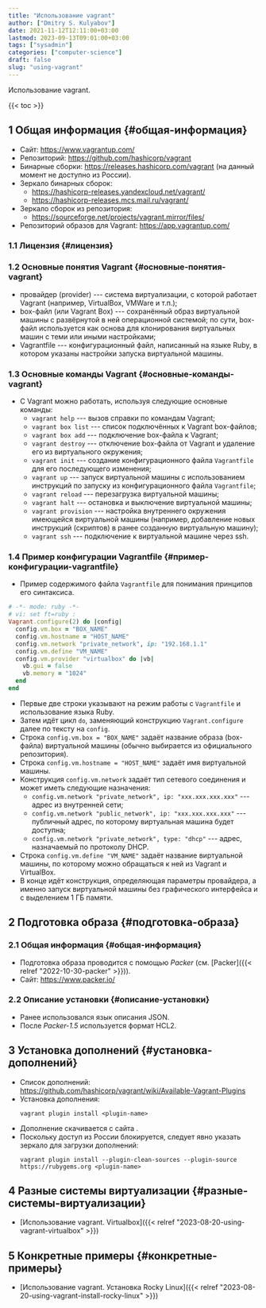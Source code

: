 ```yaml
---
title: "Использование vagrant"
author: ["Dmitry S. Kulyabov"]
date: 2021-11-12T12:11:00+03:00
lastmod: 2023-09-13T09:01:00+03:00
tags: ["sysadmin"]
categories: ["computer-science"]
draft: false
slug: "using-vagrant"
---
```


Использование vagrant.

<!--more-->

{{< toc >}}


## <span class="section-num">1</span> Общая информация {#общая-информация}

-   Сайт: <https://www.vagrantup.com/>
-   Репозиторий: <https://github.com/hashicorp/vagrant>
-   Бинарные сборки: <https://releases.hashicorp.com/vagrant> (на данный момент не доступно из России).
-   Зеркало бинарных сборок:
    -   <https://hashicorp-releases.yandexcloud.net/vagrant/>
    -   <https://hashicorp-releases.mcs.mail.ru/vagrant/>
-   Зеркало сборок из репозитория:
    -   <https://sourceforge.net/projects/vagrant.mirror/files/>
-   Репозиторий образов для Vagrant: <https://app.vagrantup.com/>


### <span class="section-num">1.1</span> Лицензия {#лицензия}


### <span class="section-num">1.2</span> Основные понятия Vagrant {#основные-понятия-vagrant}

-   провайдер (provider) --- система виртуализации, с которой работает Vagrant (например, VirtualBox, VMWare и т.п.);
-   box-файл (или Vagrant Box) --- сохранённый образ виртуальной машины с развёрнутой в ней операционной системой; по сути, box-файл используется как основа для клонирования виртуальных машин с теми или иными настройками;
-   Vagrantfile --- конфигурационный файл, написанный на языке Ruby, в котором указаны настройки запуска виртуальной машины.


### <span class="section-num">1.3</span> Основные команды Vagrant {#основные-команды-vagrant}

-   С Vagrant можно работать, используя следующие основные команды:
    -   `vagrant help` --- вызов справки по командам Vagrant;
    -   `vagrant box list` --- список подключённых к Vagrant box-файлов;
    -   `vagrant box add` --- подключение box-файла к Vagrant;
    -   `vagrant destroy` --- отключение box-файла от Vagrant и удаление его из виртуального окружения;
    -   `vagrant init` --- создание <span class="org-target" id="org-target-----------"></span> конфигурационного файла `Vagrantfile` для его последующего изменения;
    -   `vagrant up` --- запуск виртуальной машины с использованием инструкций по запуску из конфигурационного файла `Vagrantfile`;
    -   `vagrant reload` --- перезагрузка виртуальной машины;
    -   `vagrant halt` --- остановка и выключение виртуальной машины;
    -   `vagrant provision` --- настройка внутреннего окружения имеющейся виртуальной машины (например, добавление новых инструкций (скриптов) в ранее созданную виртуальную машину);
    -   `vagrant ssh` --- подключение к виртуальной машине через ssh.


### <span class="section-num">1.4</span> Пример конфигурации Vagrantfile {#пример-конфигурации-vagrantfile}

-   Пример содержимого файла `Vagrantfile` для понимания принципов его синтаксиса.

<!--listend-->

```ruby
# -*- mode: ruby -*-
# vi: set ft=ruby :
Vagrant.configure(2) do |config|
  config.vm.box = "BOX_NAME"
  config.vm.hostname = "HOST_NAME"
  config.vm.network "private_network", ip: "192.168.1.1"
  config.vm.define "VM_NAME"
  config.vm.provider "virtualbox" do |vb|
    vb.gui = false
    vb.memory = "1024"
  end
end
```

-   Первые две строки указывают на режим работы с `Vagrantfile` и использование языка Ruby.
-   Затем идёт цикл `do`, заменяющий конструкцию `Vagrant.configure` далее по тексту на `config`.
-   Строка `config.vm.box = "BOX_NAME"` задаёт название образа (box-файла) виртуальной машины (обычно выбирается из официального репозитория).
-   Строка `config.vm.hostname = "HOST_NAME"` задаёт имя виртуальной машины.
-   Конструкция `config.vm.network` задаёт тип сетевого соединения и может иметь следующие назначения:
    -   `config.vm.network "private_network", ip: "xxx.xxx.xxx.xxx"` --- адрес из внутренней сети;
    -   `config.vm.network "public_network", ip: "xxx.xxx.xxx.xxx"` --- публичный адрес, по которому виртуальная машина будет доступна;
    -   `config.vm.network "private_network", type: "dhcp"` --- адрес, назначаемый по протоколу DHCP.
-   Строка `config.vm.define "VM_NAME"` задаёт название виртуальной машины, по которому можно обращаться к ней из Vagrant и VirtualBox.
-   В конце идёт конструкция, определяющая параметры провайдера, а именно запуск виртуальной машины без графического интерфейса и с выделением 1 ГБ памяти.


## <span class="section-num">2</span> Подготовка образа {#подготовка-образа}


### <span class="section-num">2.1</span> Общая информация {#общая-информация}

-   Подготовка образа проводится с помощью _Packer_ (см. [Packer]({{< relref "2022-10-30-packer" >}})).
-   Сайт: <https://www.packer.io/>


### <span class="section-num">2.2</span> Описание установки {#описание-установки}

-   Ранее использовался язык описания JSON.
-   После _Packer-1.5_ используется формат HCL2.


## <span class="section-num">3</span> Установка дополнений {#установка-дополнений}

-   Список дополнений: <https://github.com/hashicorp/vagrant/wiki/Available-Vagrant-Plugins>
-   Установка дополнения:
    ```shell
    vagrant plugin install <plugin-name>
    ```
-   Дополнение скачивается с сайта .
-   Поскольку доступ из России блокируется, следует явно указать зеркало для загрузки дополнений:
    ```shell
    vagrant plugin install --plugin-clean-sources --plugin-source https://rubygems.org <plugin-name>
    ```


## <span class="section-num">4</span> Разные системы виртуализации {#разные-системы-виртуализации}

-   [Использование vagrant. Virtualbox]({{< relref "2023-08-20-using-vagrant-virtualbox" >}})


## <span class="section-num">5</span> Конкретные примеры {#конкретные-примеры}

-   [Использование vagrant. Установка Rocky Linux]({{< relref "2023-08-20-using-vagrant-install-rocky-linux" >}})
